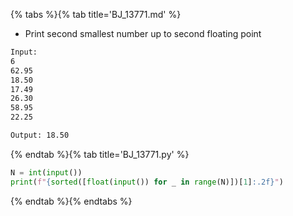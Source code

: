 {% tabs %}{% tab title='BJ_13771.md' %}

* Print second smallest number up to second floating point

```txt
Input:
6
62.95
18.50
17.49
26.30
58.95
22.25

Output: 18.50
```

{% endtab %}{% tab title='BJ_13771.py' %}

```py
N = int(input())
print(f"{sorted([float(input()) for _ in range(N)])[1]:.2f}")
```

{% endtab %}{% endtabs %}
